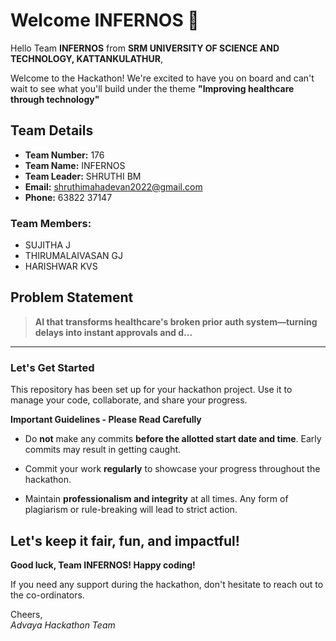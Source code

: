 # Welcome INFERNOS 👋

Hello Team **INFERNOS** from **SRM UNIVERSITY OF SCIENCE AND TECHNOLOGY, KATTANKULATHUR**,

Welcome to the Hackathon! We're excited to have you on board and can't wait to see what you'll build under the theme **"Improving healthcare through technology"** 

## Team Details

- **Team Number:** 176  
- **Team Name:** INFERNOS
- **Team Leader:** SHRUTHI BM  
- **Email:** shruthimahadevan2022@gmail.com  
- **Phone:** 63822 37147  

### Team Members:
- SUJITHA J 
- THIRUMALAIVASAN GJ 
- HARISHWAR KVS 

## Problem Statement

> **AI that transforms healthcare's broken prior auth system—turning delays into instant approvals and d...**

---

### Let's Get Started 

This repository has been set up for your hackathon project. Use it to manage your code, collaborate, and share your progress.

**Important Guidelines - Please Read Carefully**

- Do **not** make any commits **before the allotted start date and time**. Early commits may result in getting caught.
- Commit your work **regularly** to showcase your progress throughout the hackathon.

- Maintain **professionalism and integrity** at all times. Any form of plagiarism or rule-breaking will lead to strict action.

Let's keep it fair, fun, and impactful! 
---

**Good luck, Team INFERNOS! Happy coding!**

If you need any support during the hackathon, don't hesitate to reach out to the co-ordinators.

Cheers,  
_Advaya Hackathon Team_